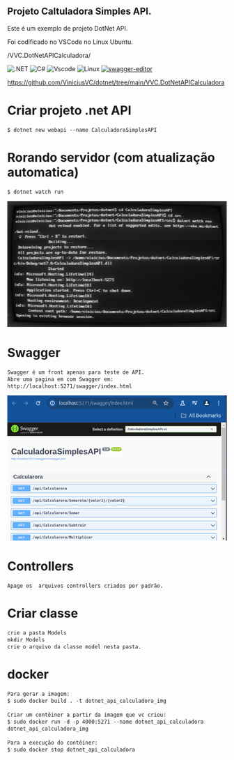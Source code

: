 
## Projeto Caltuladora Simples API.

Este é um exemplo de projeto DotNet API.

Foi codificado no VSCode no Linux Ubuntu.

/VVC.DotNetAPICalculadora/

![.NET](https://img.shields.io/badge/.NET-5C2D91?style=for-the-badge&logo=.net&logoColor=white)
![C#](https://img.shields.io/badge/c%23-%23239120.svg?style=for-the-badge&logo=csharp&logoColor=white)
![Vscode](https://img.shields.io/badge/Vscode-007ACC?style=for-the-badge&logo=visual-studio-code&logoColor=white)
![Linux](https://img.shields.io/badge/Linux-000?style=for-the-badge&logo=linux&logoColor=FCC624)
[![swagger-editor](https://img.shields.io/badge/open--API-in--editor-brightgreen.svg?style=flat&label=client%20open-api-v3)](https://editor.swagger.io/?url=https://raw.githubusercontent.com/lucaro/DRES/master/doc/oas-client.json)

https://github.com/ViniciusVC/dotnet/tree/main/VVC.DotNetAPICalculadora

# Criar projeto .net API
```
$ dotnet new webapi --name CalculadoraSimplesAPI
```

# Rorando servidor (com atualização automatica)
```
$ dotnet watch run
```
![terminal API](docs/sreenshot_terinal_dotnet.png "screenshot")


# Swagger
```
Swagger é um front apenas para teste de API.
Abre uma pagina em com Swagger em:
http://localhost:5271/swagger/index.html
```
![navegador swagger](docs/screenshot_swagger_dotnet.png "screenshot")


# Controllers
```
Apage os  arquivos controllers criados por padrão.
```

# Criar classe
```
crie a pasta Models
mkdir Models
crie o arquivo da classe model nesta pasta.

```

# docker
```
Para gerar a imagem:
$ sudo docker build . -t dotnet_api_calculadora_img

Criar um contêiner a partir da imagem que vc criou:
$ sudo docker run -d -p 4000:5271 --name dotnet_api_calculadora dotnet_api_calculadora_img

Para a execução do contêiner: 
$ sudo docker stop dotnet_api_calculadora
```
